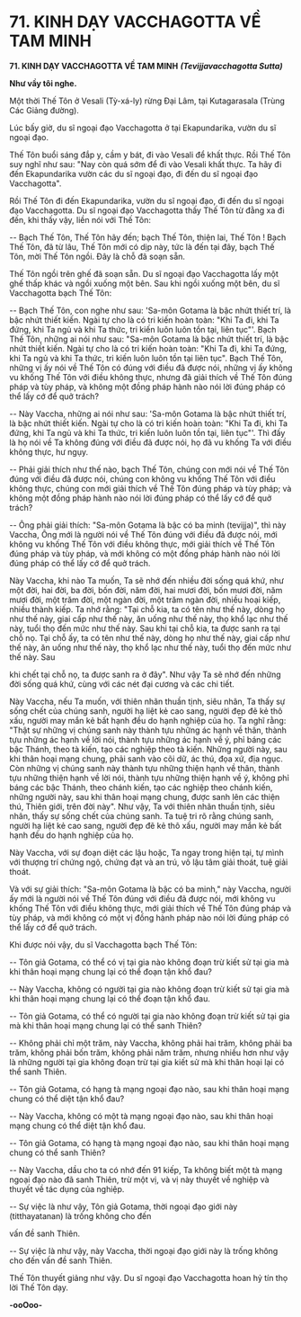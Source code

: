 # 71. KINH DẠY VACCHAGOTTA VỀ TAM MINH

**71. KINH DẠY VACCHAGOTTA VỀ TAM MINH**
***(Tevijjavacchagotta Sutta)***

**Như vầy tôi nghe.**

Một thời Thế Tôn ở Vesali (Tỳ-xá-ly) rừng Ðại Lâm, tại Kutagarasala (Trùng Các Giảng đường).

Lúc bấy giờ, du sĩ ngoại đạo Vacchagotta ở tại Ekapundarika, vườn du sĩ ngoại đạo.

Thế Tôn buổi sáng đắp y, cầm y bát, đi vào Vesali để khất thực. Rồi Thế Tôn suy nghĩ như sau: "Nay
còn quá sớm để đi vào Vesali khất thực. Ta hãy đi đến Ekapundarika vườn các du sĩ ngoại đạo, đi đến
du sĩ ngoại đạo Vacchagotta".

Rồi Thế Tôn đi đến Ekapundarika, vườn du sĩ ngoại đạo, đi đến du sĩ ngoại đạo Vacchagotta. Du sĩ
ngoại đạo Vacchagotta thấy Thế Tôn từ đằng xa đi đến, khi thấy vậy, liền nói với Thế Tôn:

-- Bạch Thế Tôn, Thế Tôn hãy đến; bạch Thế Tôn, thiện lai, Thế Tôn ! Bạch Thế Tôn, đã từ lâu, Thế
Tôn mới có dịp này, tức là đến tại đây, bạch Thế Tôn, mời Thế Tôn ngồi. Ðây là chỗ đã soạn sẵn.

Thế Tôn ngồi trên ghế đã soạn sẵn. Du sĩ ngoại đạo Vacchagotta lấy một ghế thấp khác và ngồi xuống
một bên. Sau khi ngồi xuống một bên, du sĩ Vacchagotta bạch Thế Tôn:

-- Bạch Thế Tôn, con nghe như sau: 'Sa-môn Gotama là bậc nhứt thiết trí, là bậc nhứt thiết kiến. Ngài tự
cho là có tri kiến hoàn toàn: "Khi Ta đi, khi Ta đứng, khi Ta ngủ và khi Ta thức, tri kiến luôn luôn tồn
tại, liên tục"'. Bạch Thế Tôn, những ai nói như sau: "Sa-môn Gotama là bậc nhứt thiết trí, là bậc nhứt
thiết kiến. Ngài tự cho là có tri kiến hoàn toàn: "Khi Ta đi, khi Ta đứng, khi Ta ngủ và khi Ta thức, tri
kiến luôn luôn tồn tại liên tục". Bạch Thế Tôn, những vị ấy nói về Thế Tôn có đúng với điều đã được
nói, những vị ấy không vu khống Thế Tôn với điều không thực, nhưng đã giải thích về Thế Tôn đúng
pháp và tùy pháp, và không một đồng pháp hành nào nói lời đúng pháp có thể lấy cớ để quở trách?

-- Này Vaccha, những ai nói như sau: 'Sa-môn Gotama là bậc nhứt thiết trí, là bậc nhứt thiết kiến. Ngài
tự cho là có tri kiến hoàn toàn: "Khi Ta đi, khi Ta đứng, khi Ta ngủ và khi Ta thức, tri kiến luôn luôn tồn
tại, liên tục"'. Thì đấy là họ nói về Ta không đúng với điều đã được nói, họ đã vu khống Ta với điều
không thực, hư ngụy.

-- Phải giải thích như thế nào, bạch Thế Tôn, chúng con mới nói về Thế Tôn đúng với điều đã được nói,
chúng con không vu khống Thế Tôn với điều không thực, chúng con mới giải thích về Thế Tôn đúng
pháp và tùy pháp; và không một đồng pháp hành nào nói lời đúng pháp có thể lấy cớ để quở trách?

-- Ông phải giải thích: "Sa-môn Gotama là bậc có ba minh (tevijja)", thì này Vaccha, Ông mới là người
nói về Thế Tôn đúng với điều đã được nói, mới không vu khống Thế Tôn với điều không thực, mới giải
thích về Thế Tôn đúng pháp và tùy pháp, và mới không có một đồng pháp hành nào nói lời đúng pháp
có thể lấy cớ để quở trách.

Này Vaccha, khi nào Ta muốn, Ta sẽ nhớ đến nhiều đời sống quá khứ, như một đời, hai đời, ba đời, bốn
đời, năm đời, hai mươi đời, bốn mươi đời, năm mươi đời, một trăm đời, một ngàn đời, một trăm ngàn
đời, nhiều hoại kiếp, nhiều thành kiếp. Ta nhớ rằng: "Tại chỗ kia, ta có tên như thế này, dòng họ như thế
này, giai cấp như thế này, ăn uống như thế này, thọ khổ lạc như thế này, tuổi thọ đến mức như thế này.
Sau khi tại chỗ kia, ta được sanh ra tại chỗ nọ. Tại chỗ ấy, ta có tên như thế này, dòng họ như thế này,
giai cấp như thế này, ăn uống như thế này, thọ khổ lạc như thế này, tuổi thọ đến mức như thế này. Sau

khi chết tại chỗ nọ, ta được sanh ra ở đây". Như vậy Ta sẽ nhớ đến những đời sống quá khứ, cùng với
các nét đại cương và các chi tiết.

Này Vaccha, nếu Ta muốn, với thiên nhãn thuần tịnh, siêu nhân, Ta thấy sự sống chết của chúng sanh,
người hạ liệt kẻ cao sang, người đẹp đẽ kẻ thô xấu, người may mắn kẻ bất hạnh đều do hạnh nghiệp của
họ. Ta nghĩ rằng: "Thật sự những vị chúng sanh này thành tựu những ác hạnh về thân, thành tựu những
ác hạnh về lời nói, thành tựu những ác hạnh về ý, phỉ báng các bậc Thánh, theo tà kiến, tạo các nghiệp
theo tà kiến. Những người này, sau khi thân hoại mạng chung, phải sanh vào cõi dữ, ác thú, đọa xứ, địa
ngục. Còn những vị chúng sanh này thành tựu những thiện hạnh về thân, thành tựu những thiện hạnh về
lời nói, thành tựu những thiện hạnh về ý, không phỉ báng các bậc Thánh, theo chánh kiến, tạo các nghiệp
theo chánh kiến, những người này, sau khi thân hoại mạng chung, được sanh lên các thiện thú, Thiên
giới, trên đời này". Như vậy, Ta với thiên nhãn thuần tịnh, siêu nhân, thấy sự sống chết của chúng sanh.
Ta tuệ tri rõ rằng chúng sanh, người hạ liệt kẻ cao sang, người đẹp đẽ kẻ thô xấu, người may mắn kẻ bất
hạnh đều do hạnh nghiệp của họ.

Này Vaccha, với sự đoạn diệt các lậu hoặc, Ta ngay trong hiện tại, tự mình với thượng trí chứng ngộ,
chứng đạt và an trú, vô lậu tâm giải thoát, tuệ giải thoát.

Và với sự giải thích: "Sa-môn Gotama là bậc có ba minh," này Vaccha, người ấy mới là người nói về
Thế Tôn đúng với điều đã được nói, mới không vu khống Thế Tôn với điều không thực, mới giải thích
về Thế Tôn đúng pháp và tùy pháp, và mới không có một vị đồng hành pháp nào nói lời đúng pháp có
thể lấy cớ để quở trách.

Khi được nói vậy, du sĩ Vacchagotta bạch Thế Tôn:

-- Tôn giả Gotama, có thể có vị tại gia nào không đoạn trừ kiết sử tại gia mà khi thân hoại mạng chung
lại có thể đoạn tận khổ đau?

-- Này Vaccha, không có người tại gia nào không đoạn trừ kiết sử tại gia mà khi thân hoại mạng chung
lại có thể đoạn tận khổ đau.

-- Tôn giả Gotama, có thể có người tại gia nào không đoạn trừ kiết sử tại gia mà khi thân hoại mạng
chung lại có thể sanh Thiên?

-- Không phải chỉ một trăm, này Vaccha, không phải hai trăm, không phải ba trăm, không phải bốn
trăm, không phải năm trăm, nhưng nhiều hơn như vậy là những người tại gia không đoạn trừ tại gia kiết
sử mà khi thân hoại lại có thể sanh Thiên.

-- Tôn giả Gotama, có hạng tà mạng ngoại đạo nào, sau khi thân hoại mạng chung có thể diệt tận khổ
đau?

-- Này Vaccha, không có một tà mạng ngoại đạo nào, sau khi thân hoại mạng chung có thể diệt tận khổ
đau.

-- Tôn giả Gotama, có hạng tà mạng ngoại đạo nào, sau khi thân hoại mạng chung có thể sanh Thiên?

-- Này Vaccha, dầu cho ta có nhớ đến 91 kiếp, Ta không biết một tà mạng ngoại đạo nào đã sanh Thiên,
trừ một vị, và vị này thuyết về nghiệp và thuyết về tác dụng của nghiệp.

-- Sự việc là như vậy, Tôn giả Gotama, thời ngoại đạo giới này (titthayatanan) là trống không cho đến

vấn đề sanh Thiên.

-- Sự việc là như vậy, này Vaccha, thời ngoại đạo giới này là trống không cho đến vấn đề sanh Thiên.

Thế Tôn thuyết giảng như vậy. Du sĩ ngoại đạo Vacchagotta hoan hỷ tín thọ lời Thế Tôn dạy.

**-ooOoo-**

